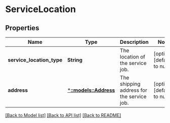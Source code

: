 # ServiceLocation

## Properties
Name | Type | Description | Notes
------------ | ------------- | ------------- | -------------
**service_location_type** | **String** | The location of the service job. | [optional] [default to null]
**address** | [***::models::Address**](Address.md) | The shipping address for the service job. | [optional] [default to null]

[[Back to Model list]](../README.md#documentation-for-models) [[Back to API list]](../README.md#documentation-for-api-endpoints) [[Back to README]](../README.md)


